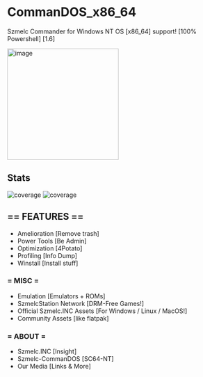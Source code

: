 # CommanDOS_x86_64
Szmelc Commander for Windows NT OS [x86_64] support! [100% Powershell] [1.6]

<img src="https://i.imgur.com/pyqr5id.png" alt="image" width="256">

## Stats
![coverage](https://img.shields.io/badge/[x64]_amd64-100%25-green)
![coverage](https://img.shields.io/badge/[x86]_i386-85%25-yellowgreen)

## == FEATURES ==
- Amelioration [Remove trash] 
- Power Tools [Be Admin] 
- Optimization [4Potato] 
- Profiling [Info Dump] 
- Winstall [Install stuff]

### = MISC =
- Emulation [Emulators + ROMs]
- SzmelcStation Network [DRM-Free Games!]
- Official Szmelc.INC Assets [For Windows / Linux / MacOS!]
- Community Assets [like flatpak]

### = ABOUT =
- Szmelc.INC [Insight]
- Szmelc-CommanDOS [SC64-NT]
- Our Media [Links & More]
